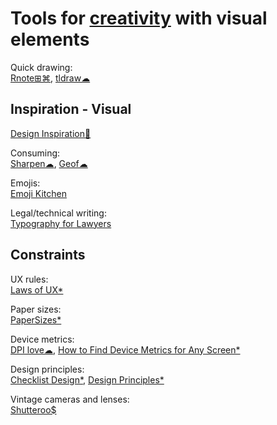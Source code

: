 
# Tools for [creativity](https://adequate.life/creativity/) with visual elements

Quick drawing:  
[Rnote⊞⌘](https://rnote.flxzt.net/),
[tldraw☁](https://www.tldraw.com/)

## Inspiration - Visual

[Design Inspiration💩](https://github.com/emmabostian/design-inspiration)

Consuming:  
[Sharpen☁](https://sharpen.design/),
[Geof☁](https://www.geofcrowl.com/blog/articles/2020/2/17/collection-higs/)

Emojis:  
[Emoji Kitchen](https://emoji.supply/kitchen/)

Legal/technical writing:  
[Typography for Lawyers](https://typographyforlawyers.com/)

## Constraints

UX rules:  
[Laws of UX*](https://lawsofux.com/)

Paper sizes:  
[PaperSizes*](https://papersizes.io/)

Device metrics:  
[DPI love☁](https://dpi.lv/),
[How to Find Device Metrics for Any Screen*](https://material.io/blog/device-metrics)

Design principles:  
[Checklist Design*](https://www.checklist.design/),
[Design Principles*](https://principles.design/)

Vintage cameras and lenses:  
[Shutteroo$](https://shutteroo.com/)
